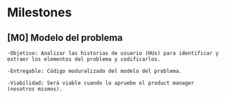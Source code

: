 # Milestones

## [M0] Modelo del problema

    -Objetivo: Analizar las historias de usuario (HUs) para identificar y extraer los elementos del problema y codificarlos.

    -Entregable: Código moduralizado del modelo del problema.

    -Viabilidad: Será viable cuando lo apruebe el product manager (nosotros mismos).